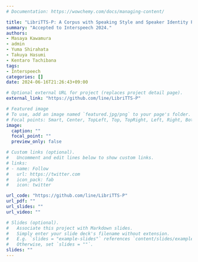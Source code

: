 ```yaml
---
# Documentation: https://wowchemy.com/docs/managing-content/

title: "LibriTTS-P: A Corpus with Speaking Style and Speaker Identity Prompts for Text-to-Speech and Style Captioning"
summary: "Accepted to Interspeech 2024."
authors:
- Masaya Kawamura
- admin
- Yuma Shirahata
- Takuya Hasumi
- Kentaro Tachibana
tags:
- Interspeech
categories: []
date: 2024-06-16T21:26:43+09:00

# Optional external URL for project (replaces project detail page).
external_link: "https://github.com/line/LibriTTS-P"

# Featured image
# To use, add an image named `featured.jpg/png` to your page's folder.
# Focal points: Smart, Center, TopLeft, Top, TopRight, Left, Right, BottomLeft, Bottom, BottomRight.
image:
  caption: ""
  focal_point: ""
  preview_only: false

# Custom links (optional).
#   Uncomment and edit lines below to show custom links.
# links:
# - name: Follow
#   url: https://twitter.com
#   icon_pack: fab
#   icon: twitter

url_code: "https://github.com/line/LibriTTS-P"
url_pdf: ""
url_slides: ""
url_video: ""

# Slides (optional).
#   Associate this project with Markdown slides.
#   Simply enter your slide deck's filename without extension.
#   E.g. `slides = "example-slides"` references `content/slides/example-slides.md`.
#   Otherwise, set `slides = ""`.
slides: ""
---
```

